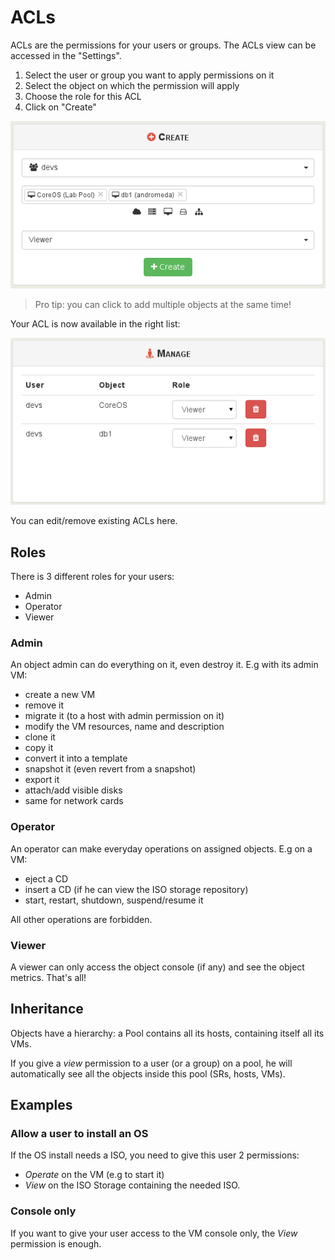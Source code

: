 # ACLs

ACLs are the permissions for your users or groups. The ACLs view can be accessed in the "Settings".

1. Select the user or group you want to apply permissions on it
2. Select the object on which the permission will apply
3. Choose the role for this ACL
4. Click on "Create"

![](./assets/createacl.png)

> Pro tip: you can click to add multiple objects at the same time!

Your ACL is now available in the right list:

![](./assets/acllist.png)

You can edit/remove existing ACLs here.

## Roles

There is 3 different roles for your users:

* Admin
* Operator
* Viewer

### Admin

An object admin can do everything on it, even destroy it. E.g with its admin VM:

* create a new VM
* remove it
* migrate it (to a host with admin permission on it)
* modify the VM resources, name and description
* clone it
* copy it
* convert it into a template
* snapshot it (even revert from a snapshot)
* export it
* attach/add visible disks
* same for network cards

### Operator

An operator can make everyday operations on assigned objects. E.g on a VM:

* eject a CD
* insert a CD (if he can view the ISO storage repository)
* start, restart, shutdown, suspend/resume it

All other operations are forbidden.

### Viewer

A viewer can only access the object console (if any) and see the object metrics. That's all!

## Inheritance

Objects have a hierarchy: a Pool contains all its hosts, containing itself all its VMs.

If you give a *view* permission to a user (or a group) on a pool, he will automatically see all the objects inside this pool (SRs, hosts, VMs).

## Examples

### Allow a user to install an OS

If the OS install needs a ISO, you need to give this user 2 permissions:

* *Operate* on the VM (e.g to start it)
* *View* on the ISO Storage containing the needed ISO.

### Console only

If you want to give your user access to the VM console only, the *View* permission is enough.
